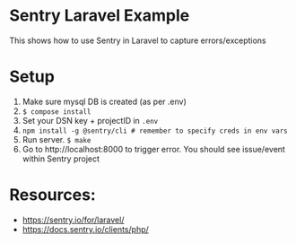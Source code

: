 # Sentry Laravel Example

This shows how to use Sentry in Laravel to capture errors/exceptions

# Setup
1. Make sure mysql DB is created (as per .env)
2. `$ compose install`
3. Set your DSN key + projectID in `.env`
4. `npm install -g @sentry/cli # remember to specify creds in env vars`
3. Run server. `$ make`
4. Go to http://localhost:8000 to trigger error. You should see issue/event within Sentry project

# Resources:
- https://sentry.io/for/laravel/
- https://docs.sentry.io/clients/php/
